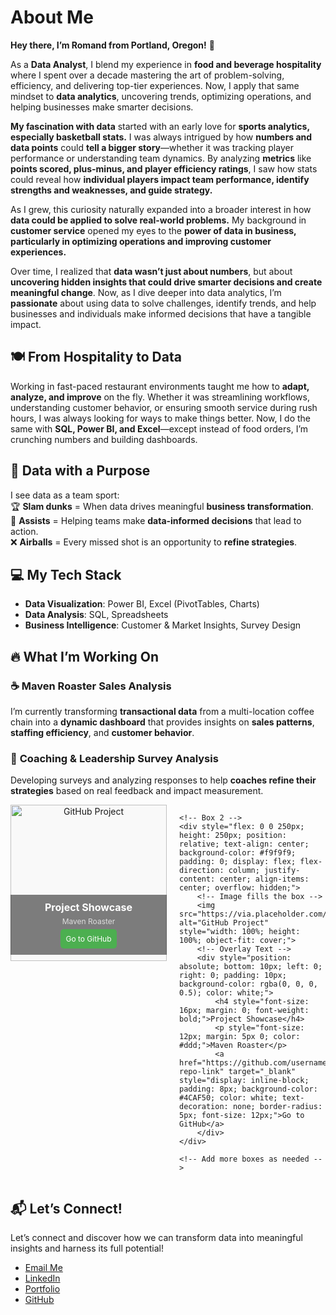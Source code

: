 # About Me
**Hey there, I’m Romand from Portland, Oregon!** 👋  

As a **Data Analyst**, I blend my experience in **food and beverage hospitality** where I spent over a decade mastering the art of problem-solving, efficiency, and delivering top-tier experiences. Now, I apply that same mindset to **data analytics**, uncovering trends, optimizing operations, and helping businesses make smarter decisions. 

**My fascination with data** started with an early love for **sports analytics, especially basketball stats.** I was always intrigued by how **numbers and data points** could **tell a bigger story**—whether it was tracking player performance or understanding team dynamics. By analyzing **metrics** like **points scored, plus-minus, and player efficiency ratings**, I saw how stats could reveal how **individual players impact team performance, identify strengths and weaknesses, and guide strategy.**

As I grew, this curiosity naturally expanded into a broader interest in how **data could be applied to solve real-world problems.** My background in **customer service** opened my eyes to the **power of data in business, particularly in optimizing operations and improving customer experiences.**

Over time, I realized that **data wasn’t just about numbers**, but about **uncovering hidden insights that could drive smarter decisions and create meaningful change**. Now, as I dive deeper into data analytics, I’m **passionate** about using data to solve challenges, identify trends, and help businesses and individuals make informed decisions that have a tangible impact.


## 🍽️ From Hospitality to Data  
Working in fast-paced restaurant environments taught me how to **adapt, analyze, and improve** on the fly. Whether it was streamlining workflows, understanding customer behavior, or ensuring smooth service during rush hours, I was always looking for ways to make things better. Now, I do the same with **SQL, Power BI, and Excel**—except instead of food orders, I’m crunching numbers and building dashboards.  

## 🏀 Data with a Purpose  
I see data as a team sport:  
🏆 **Slam dunks** = When data drives meaningful **business transformation**.  
💭 **Assists** = Helping teams make **data-informed decisions** that lead to action.  
❌ **Airballs** = Every missed shot is an opportunity to **refine strategies**.  

## 💻 My Tech Stack  
- **Data Visualization**: Power BI, Excel (PivotTables, Charts)  
- **Data Analysis**: SQL, Spreadsheets  
- **Business Intelligence**: Customer & Market Insights, Survey Design  

## 🔥 What I’m Working On  
### ☕ **Maven Roaster Sales Analysis**  
I’m currently transforming **transactional data** from a multi-location coffee chain into a **dynamic dashboard** that provides insights on **sales patterns**, **staffing efficiency**, and **customer behavior**.  

### 🎯 **Coaching & Leadership Survey Analysis**  
Developing surveys and analyzing responses to help **coaches refine their strategies** based on real feedback and impact measurement.  

<div style="display: flex; gap: 20px; justify-content: flex-start; flex-wrap: nowrap;">
    <!-- Box 1 -->
    <div style="flex: 0 0 250px; height: 250px; position: relative; text-align: center; background-color: #f9f9f9; padding: 0; display: flex; flex-direction: column; justify-content: center; align-items: center; overflow: hidden;">
        <!-- Image fills the box -->
        <img src="https://via.placeholder.com/250" alt="GitHub Project" style="width: 100%; height: 100%; object-fit: cover;">
        <!-- Overlay Text -->
        <div style="position: absolute; bottom: 10px; left: 0; right: 0; padding: 10px; background-color: rgba(0, 0, 0, 0.5); color: white;">
            <h4 style="font-size: 16px; margin: 0; font-weight: bold;">Project Showcase</h4>
            <p style="font-size: 12px; margin: 5px 0; color: #ddd;">Maven Roaster</p>
            <a href="https://github.com/username/project-repo-link" target="_blank" style="display: inline-block; padding: 8px; background-color: #4CAF50; color: white; text-decoration: none; border-radius: 5px; font-size: 12px;">Go to GitHub</a>
        </div>
    </div>

    <!-- Box 2 -->
    <div style="flex: 0 0 250px; height: 250px; position: relative; text-align: center; background-color: #f9f9f9; padding: 0; display: flex; flex-direction: column; justify-content: center; align-items: center; overflow: hidden;">
        <!-- Image fills the box -->
        <img src="https://via.placeholder.com/250" alt="GitHub Project" style="width: 100%; height: 100%; object-fit: cover;">
        <!-- Overlay Text -->
        <div style="position: absolute; bottom: 10px; left: 0; right: 0; padding: 10px; background-color: rgba(0, 0, 0, 0.5); color: white;">
            <h4 style="font-size: 16px; margin: 0; font-weight: bold;">Project Showcase</h4>
            <p style="font-size: 12px; margin: 5px 0; color: #ddd;">Maven Roaster</p>
            <a href="https://github.com/username/project-repo-link" target="_blank" style="display: inline-block; padding: 8px; background-color: #4CAF50; color: white; text-decoration: none; border-radius: 5px; font-size: 12px;">Go to GitHub</a>
        </div>
    </div>

    <!-- Add more boxes as needed -->
</div>



## 📬 Let’s Connect!  
Let’s connect and discover how we can transform data into meaningful insights and harness its full potential!
- [Email Me](mailto:romandkuang@gmail.com)  
- [LinkedIn](linkedin.com/in/romand-kuang-6b3b5446/)  
- [Portfolio](#)  
- [GitHub](https://github.com/romandkuang)  





<!--
**romandkuang/romandkuang** is a ✨ _special_ ✨ repository because its `README.md` (this file) appears on your GitHub profile.

Here are some ideas to get you started:

- 🔭 I’m currently working on ...
- 🌱 I’m currently learning ...
- 👯 I’m looking to collaborate on ...
- 🤔 I’m looking for help with ...
- 💬 Ask me about ...
- 📫 How to reach me: ...
- 😄 Pronouns: ...
- ⚡ Fun fact: ...
-->
